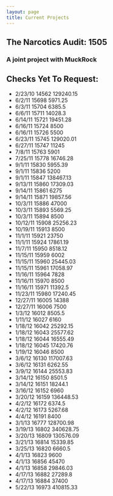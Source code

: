 ```yaml
---
layout: page
title: Current Projects
---
```

## The Narcotics Audit: 1505

### A joint project with MuckRock

## Checks Yet To Request:
* 2/23/10	14562	129240.15
* 6/2/11	15698	5971.25
* 6/3/11	15704	6385.5
* 6/6/11	15711	14028.3
* 6/14/11	15721	19451.28
* 6/16/11	15724	8500
* 6/16/11	15726	5500
* 6/23/11	15745	129020.01
* 6/27/11	15747	11245
* 7/8/11	15763	5901
* 7/25/11	15778	16746.28
* 9/1/11	15830	5955.39
* 9/1/11	15836	5200
* 9/1/11	15847	138467.13
* 9/13/11	15860	17309.03
* 9/14/11	15861	6275
* 9/14/11	15871	19857.56
* 10/3/11	15886	47000
* 10/3/11	15893	5569.25
* 10/3/11	15894	8500
* 10/12/11	15908	25256.23
* 10/19/11	15913	8500
* 11/1/11	15921	23750
* 11/1/11	15924	17861.19
* 11/7/11	15950	8518.12
* 11/15/11	15959	6002
* 11/15/11	15960	25445.03
* 11/15/11	15961	17058.97
* 11/16/11	15964	7828
* 11/16/11	15970	8500
* 11/16/11	15971	11392.5
* 11/23/11	15980	17240.45
* 12/27/11	16005	14388
* 12/27/11	16006	7500
* 1/3/12	16012	8505.5
* 1/11/12	16027	6160
* 1/18/12	16042	25292.15
* 1/18/12	16043	25577.62
* 1/18/12	16044	16555.49
* 1/18/12	16045	17420.76
* 1/19/12	16046	8500
* 3/6/12	16130	117007.63
* 3/6/12	16131	6262.55
* 3/9/12	16144	25553.83
* 3/14/12	16150	8501.5
* 3/14/12	16151	18244.1
* 3/16/12	16152	6960
* 3/20/12	16159	136448.53
* 4/2/12	16172	6374.5
* 4/2/12	16173	5267.68
* 4/4/12	16191	8400
* 3/1/13	16777	128700.98
* 3/19/13	16802	340628.75
* 3/20/13	16809	130576.09
* 3/21/13	16814	15339.85
* 3/25/13	16820	6660.5
* 4/1/13	16823	9600
* 4/1/13	16856	45470
* 4/1/13	16858	29846.03
* 4/17/13	16882	27289.8
* 4/17/13	16884	37400
* 5/22/13	16973	410815.33

